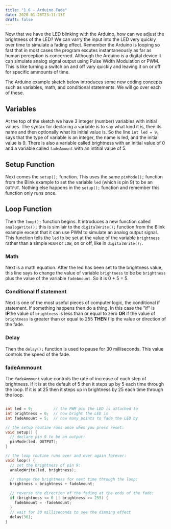 ```yaml
---
title: "1.6 - Arduino Fade"
date: 2020-01-26T23:11:13Z
draft: false
---
```


Now that we have the LED blinking with the Arduino, how can we adjust the brightness of the LED? We can varry the input into the LED very quickly over time to simulate a fading effect. Remember the Arduino is looping so fast that in most cases the program excutes instantaneously as far as human perception is concerned. Although the Arduino is a digital device it can simulate analog signal output using Pulse Width Modulation or PWM. This is like turning a switch on and off vary quickly and leaving it on or off for specific ammounts of time.

The Arduino example sketch below introduces some new coding concepts such as variables, math, and conditional statements. We will go over each of these.

## Variables

At the top of the sketch we have 3 integer (number) variables with initial values. The syntax for declaring a variable is to say what kind it is, then its name and then optionally what its initial value is. So the line `int led = 9;` says that the type of variable is an integer, the name is led, and the initial value is 9. There is also a variable called brightness with an initial value of 0 and a variable called `fadeAmount` with an intitial value of 5.

## Setup Function

Next comes the `setup();` function. This uses the same `pinMode();` function from the Blink example to set the variable `led` (which is pin 9) to be an `OUTPUT`. Nothing else happens in the `setup();` function and remember this function only runs once.

## Loop Function

Then the `loop();` function begins. It introduces a new function called `analogWrite();` this is similair to the `digitalWrite();` function from the Blink example except that it can use PWM to simulate an analog output signal. This function tells the `led` to be set at the value of the variable `brightness` rather than a simple `HIGH` or `LOW`, on or off, like in `digitalWrite();`.

### Math

Next is a math equation. After the led has been set to the brightness value, this line says to change the value of variable `brightness` to be be `brightness` plus the value of the variable `fadeAmount`. So it is 0 + 5 = 5.

### Conditional If statement

Next is one of the most useful pieces of computer logic, the conditional if statement. If something happens then do a thing. In this case the "if" is **IF**the value of `brightness` is less than or equal to zero **OR** if the value of `brightness` is greater than or equal to 255 **THEN** flip the value or direction of the fade.

### Delay

Then the `delay();` function is used to pause for 30 milliseconds. This value controls the speed of the fade.

### fadeAmmount

The `fadeAmmount` value controls the rate of increase of each step of brightness. If it is at the default of 5 then it steps up by 5 each time through the loop. If it is at 25 then it steps up in brightness by 25 each time through the loop.

```C

int led = 9;         // the PWM pin the LED is attached to
int brightness = 0;  // how bright the LED is
int fadeAmount = 5;  // how many points to fade the LED by

// the setup routine runs once when you press reset:
void setup() {
  // declare pin 9 to be an output:
  pinMode(led, OUTPUT);
}

// the loop routine runs over and over again forever:
void loop() {
  // set the brightness of pin 9:
  analogWrite(led, brightness);

  // change the brightness for next time through the loop:
  brightness = brightness + fadeAmount;

  // reverse the direction of the fading at the ends of the fade:
  if (brightness <= 0 || brightness >= 255) {
    fadeAmount = -fadeAmount;
  }
  // wait for 30 milliseconds to see the dimming effect
  delay(30);
}
```
